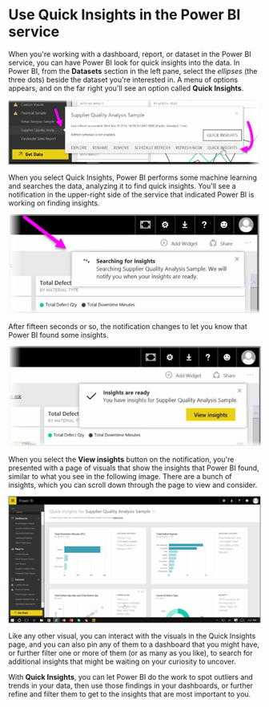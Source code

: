 <properties
   pageTitle="Learn about Quick Insights in the Power BI Service"
   description="Learn how to use Quick Insights in the Power BI service"
   services="powerbi"
   documentationCenter=""
   authors="davidiseminger"
   manager="mblythe"
   editor=""
   tags=""
   featuredVideoId="bk_TSwIzVnI"
   featuredVideoThumb=""
   courseDuration="5m"/>

<tags
   ms.service="powerbi"
   ms.devlang="NA"
   ms.topic="article"
   ms.tgt_pltfrm="NA"
   ms.workload="powerbi"
   ms.date="02/19/2016"
   ms.author="v-jescoo"/>

# Use Quick Insights in the Power BI service

When you're working with a dashboard, report, or dataset in the Power BI service, you can have Power BI look for quick insights into the data. In Power BI, from the **Datasets** section in the left pane, select the *ellipses* (the three dots) beside the dataset you're interested in. A menu of options appears, and on the far right you'll see an option called **Quick Insights**.

![](media/powerbi-learning-4-1a-quick-insights/4-1a_1.png)

When you select Quick Insights, Power BI performs some machine learning and searches the data, analyzing it to find quick insights. You'll see a notification in the upper-right side of the service that indicated Power BI is working on finding insights.

![](media/powerbi-learning-4-1a-quick-insights/4-1a_2.png)

After fifteen seconds or so, the notification changes to let you know that Power BI found some insights.

![](media/powerbi-learning-4-1a-quick-insights/4-1a_3.png)

When you select the **View insights** button on the notification, you're presented with a page of visuals that show the insights that Power BI found, similar to what you see in the following image. There are a bunch of insights, which you can scroll down through the page to view and consider.

![](media/powerbi-learning-4-1a-quick-insights/4-1a_4.png)

Like any other visual, you can interact with the visuals in the Quick Insights page, and you can also pin any of them to a dashboard that you might have, or further filter one or more of them (or as many as you like), to search for additional insights that might be waiting on your curiosity to uncover.

With **Quick Insights**, you can let Power BI do the work to spot outliers and trends in your data, then use those findings in your dashboards, or further refine and filter them to get to the insights that are most important to you.
